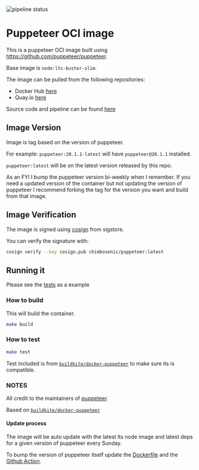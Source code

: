![pipeline status](https://github.com/chimbosonic/puppeteer-container/actions/workflows/main.yml/badge.svg?branch=main)
# Puppeteer OCI image


This is a puppeteer OCI image built using https://github.com/puppeteer/puppeteer.

Base image is `node:lts-buster-slim`.

The image can be pulled from the following repositories:
- Docker Hub [here](https://hub.docker.com/repository/docker/chimbosonic/puppeteer)
- Quay.io [here](https://quay.io/repository/chimbosonic/puppeteer)

Source code and pipeline can be found [here](https://github.com/chimbosonic/puppeteer-container)

## Image Version

Image is tag based on the version of puppeteer.

For example: `puppeteer:20.1.1-latest` will have `puppeteer@20.1.1` installed.

`puppeteer:latest` will be on the latest version released by this repo.

As an FYI I bump the puppeteer version bi-weekly when I remember. If you need a updated version of the container but not updating the version of puppeteer I recommend forking the tag for the version you want and build from that image.

## Image Verification

The image is signed using [cosign](https://github.com/sigstore/cosign) from sigstore.

You can verify the signature with:

```bash
cosign verify --key cosign.pub chimbosonic/puppeteer:latest
```

## Running it

Please see the [tests](./tests/README.md) as a example 

### How to build

This will build the container.

```bash
make build
```

### How to test

```bash
make test
```

Test included is from [`buildkite/docker-puppeteer`](https://github.com/buildkite/docker-puppeteer) to make sure its is compatible.

### NOTES
All credit to the maintainers of [puppeteer](https://github.com/puppeteer/puppeteer).

Based on [`buildkite/docker-puppeteer`](https://github.com/buildkite/docker-puppeteer)

#### Update process

The image will be auto update with the latest lts node image and latest deps for a given version of puppeteer every Sunday.

To bump the version of puppeteer itself update the [Dockerfile](./Dockerfile) and the [Github Action](./.github/workflows/main.yml).
